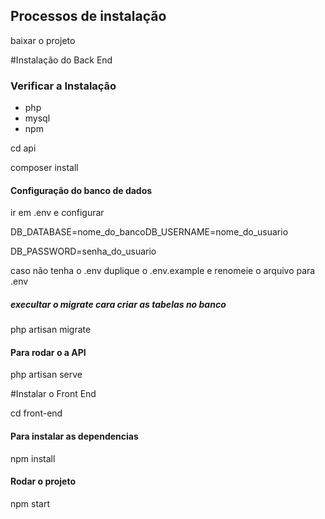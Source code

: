<h2>Processos de instalação</h2>
<p>baixar o projeto</p>
#Instalação do Back End
  <h3>Verificar a Instalação</h3>
    <ul>
      <li>php</li>
      <li>mysql</li>
      <li>npm</li>
    </ul>
    <p>cd api</p>
    <p>composer install</p>
  <h4>Configuração do banco de dados</h4>
    <p>ir em .env e configurar</p>
    <p>DB_DATABASE=nome_do_banco</
    <p>DB_USERNAME=nome_do_usuario</p>
    </p>DB_PASSWORD=senha_do_usuario</p>
    <p>caso não tenha o .env duplique o .env.example e renomeie o arquivo para .env</p>
    <h5>execultar o migrate cara criar as tabelas no banco</h5>
      <p>php artisan migrate</p>
  <h4>Para rodar o a API </h4>
    <p>php artisan serve</p> 

#Instalar o Front End
  <p>cd front-end</p>
  <h4>Para instalar as dependencias</h4>
    <p>npm install</p>
  <h4>Rodar o projeto</h4>
    <p>npm start</p>
  
